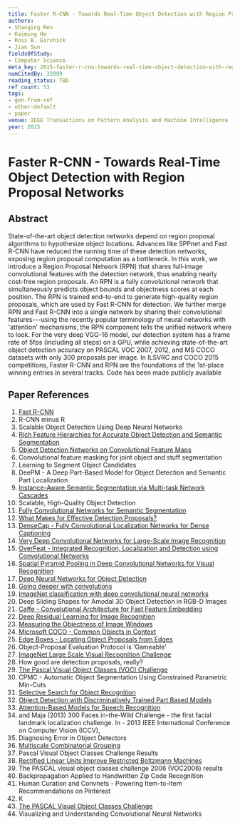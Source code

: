 ```yaml
---
title: Faster R-CNN - Towards Real-Time Object Detection with Region Proposal Networks
authors:
- Shaoqing Ren
- Kaiming He
- Ross B. Girshick
- Jian Sun
fieldsOfStudy:
- Computer Science
meta_key: 2015-faster-r-cnn-towards-real-time-object-detection-with-region-proposal-networks
numCitedBy: 32899
reading_status: TBD
ref_count: 53
tags:
- gen-from-ref
- other-default
- paper
venue: IEEE Transactions on Pattern Analysis and Machine Intelligence
year: 2015
---
```


# Faster R-CNN - Towards Real-Time Object Detection with Region Proposal Networks

## Abstract

State-of-the-art object detection networks depend on region proposal algorithms to hypothesize object locations. Advances like SPPnet and Fast R-CNN have reduced the running time of these detection networks, exposing region proposal computation as a bottleneck. In this work, we introduce a Region Proposal Network (RPN) that shares full-image convolutional features with the detection network, thus enabling nearly cost-free region proposals. An RPN is a fully convolutional network that simultaneously predicts object bounds and objectness scores at each position. The RPN is trained end-to-end to generate high-quality region proposals, which are used by Fast R-CNN for detection. We further merge RPN and Fast R-CNN into a single network by sharing their convolutional features---using the recently popular terminology of neural networks with 'attention' mechanisms, the RPN component tells the unified network where to look. For the very deep VGG-16 model, our detection system has a frame rate of 5fps (including all steps) on a GPU, while achieving state-of-the-art object detection accuracy on PASCAL VOC 2007, 2012, and MS COCO datasets with only 300 proposals per image. In ILSVRC and COCO 2015 competitions, Faster R-CNN and RPN are the foundations of the 1st-place winning entries in several tracks. Code has been made publicly available

## Paper References

1. [Fast R-CNN](2015-fast-r-cnn)
2. R-CNN minus R
3. Scalable Object Detection Using Deep Neural Networks
4. [Rich Feature Hierarchies for Accurate Object Detection and Semantic Segmentation](2014-rich-feature-hierarchies-for-accurate-object-detection-and-semantic-segmentation)
5. [Object Detection Networks on Convolutional Feature Maps](2017-object-detection-networks-on-convolutional-feature-maps)
6. Convolutional feature masking for joint object and stuff segmentation
7. Learning to Segment Object Candidates
8. DeePM - A Deep Part-Based Model for Object Detection and Semantic Part Localization
9. [Instance-Aware Semantic Segmentation via Multi-task Network Cascades](2016-instance-aware-semantic-segmentation-via-multi-task-network-cascades)
10. Scalable, High-Quality Object Detection
11. [Fully Convolutional Networks for Semantic Segmentation](2017-fully-convolutional-networks-for-semantic-segmentation)
12. [What Makes for Effective Detection Proposals?](2016-what-makes-for-effective-detection-proposals)
13. [DenseCap - Fully Convolutional Localization Networks for Dense Captioning](2016-densecap-fully-convolutional-localization-networks-for-dense-captioning)
14. [Very Deep Convolutional Networks for Large-Scale Image Recognition](2014-vggnet.md)
15. [OverFeat - Integrated Recognition, Localization and Detection using Convolutional Networks](2014-overfeat-integrated-recognition-localization-and-detection-using-convolutional-networks)
16. [Spatial Pyramid Pooling in Deep Convolutional Networks for Visual Recognition](2015-spatial-pyramid-pooling-in-deep-convolutional-networks-for-visual-recognition)
17. [Deep Neural Networks for Object Detection](2013-deep-neural-networks-for-object-detection)
18. [Going deeper with convolutions](2015-going-deeper-with-convolutions)
19. [ImageNet classification with deep convolutional neural networks](2012-alexnet.md)
20. Deep Sliding Shapes for Amodal 3D Object Detection in RGB-D Images
21. [Caffe - Convolutional Architecture for Fast Feature Embedding](2014-caffe-convolutional-architecture-for-fast-feature-embedding)
22. [Deep Residual Learning for Image Recognition](2015-resnet.md)
23. [Measuring the Objectness of Image Windows](2012-measuring-the-objectness-of-image-windows)
24. [Microsoft COCO - Common Objects in Context](2014-microsoft-coco-common-objects-in-context)
25. [Edge Boxes - Locating Object Proposals from Edges](2014-edge-boxes-locating-object-proposals-from-edges)
26. Object-Proposal Evaluation Protocol is ‘Gameable'
27. [ImageNet Large Scale Visual Recognition Challenge](2015-imagenet-large-scale-visual-recognition-challenge)
28. How good are detection proposals, really?
29. [The Pascal Visual Object Classes (VOC) Challenge](2009-the-pascal-visual-object-classes-voc-challenge)
30. CPMC - Automatic Object Segmentation Using Constrained Parametric Min-Cuts
31. [Selective Search for Object Recognition](2013-selective-search-for-object-recognition)
32. [Object Detection with Discriminatively Trained Part Based Models](2009-object-detection-with-discriminatively-trained-part-based-models)
33. [Attention-Based Models for Speech Recognition](2015-attention-based-models-for-speech-recognition)
34. and Maja (2013) 300 Faces in-the-Wild Challenge - the first facial landmark localization challenge. In - 2013 IEEE International Conference on Computer Vision (ICCV),
35. Diagnosing Error in Object Detectors
36. [Multiscale Combinatorial Grouping](2014-multiscale-combinatorial-grouping)
37. Pascal Visual Object Classes Challenge Results
38. [Rectified Linear Units Improve Restricted Boltzmann Machines](2010-rectified-linear-units-improve-restricted-boltzmann-machines)
39. The PASCAL visual object classes challenge 2006 (VOC2006) results
40. Backpropagation Applied to Handwritten Zip Code Recognition
41. Human Curation and Convnets - Powering Item-to-Item Recommendations on Pinterest
42. K
43. [The PASCAL Visual Object Classes Challenge](2006-the-pascal-visual-object-classes-challenge)
44. Visualizing and Understanding Convolutional Neural Networks
